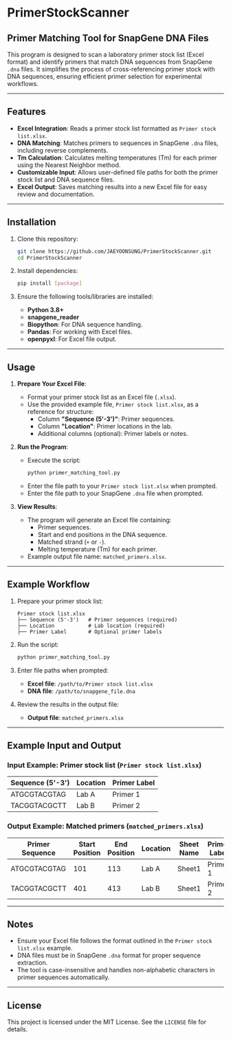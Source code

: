 # PrimerStockScanner
## Primer Matching Tool for SnapGene DNA Files
This program is designed to scan a laboratory primer stock list (Excel format) and identify primers that match DNA sequences from SnapGene `.dna` files. It simplifies the process of cross-referencing primer stock with DNA sequences, ensuring efficient primer selection for experimental workflows.

---

## Features
- **Excel Integration**: Reads a primer stock list formatted as `Primer stock list.xlsx`.
- **DNA Matching**: Matches primers to sequences in SnapGene `.dna` files, including reverse complements.
- **Tm Calculation**: Calculates melting temperatures (Tm) for each primer using the Nearest Neighbor method.
- **Customizable Input**: Allows user-defined file paths for both the primer stock list and DNA sequence files.
- **Excel Output**: Saves matching results into a new Excel file for easy review and documentation.

---

## Installation

1. Clone this repository:
   ```bash
   git clone https://github.com/JAEYOONSUNG/PrimerStockScanner.git
   cd PrimerStockScanner
   ```

2. Install dependencies:
   ```bash
   pip install [package]
   ```

3. Ensure the following tools/libraries are installed:
   - **Python 3.8+**
   - **snapgene_reader**
   - **Biopython**: For DNA sequence handling.
   - **Pandas**: For working with Excel files.
   - **openpyxl**: For Excel file output.

---

## Usage

1. **Prepare Your Excel File**:
   - Format your primer stock list as an Excel file (`.xlsx`).
   - Use the provided example file, `Primer stock list.xlsx`, as a reference for structure:
     - Column **"Sequence (5'-3')"**: Primer sequences.
     - Column **"Location"**: Primer locations in the lab.
     - Additional columns (optional): Primer labels or notes.

2. **Run the Program**:
   - Execute the script:
     ```bash
     python primer_matching_tool.py
     ```
   - Enter the file path to your `Primer stock list.xlsx` when prompted.
   - Enter the file path to your SnapGene `.dna` file when prompted.

3. **View Results**:
   - The program will generate an Excel file containing:
     - Primer sequences.
     - Start and end positions in the DNA sequence.
     - Matched strand (`+` or `-`).
     - Melting temperature (Tm) for each primer.
   - Example output file name: `matched_primers.xlsx`.

---

## Example Workflow

1. Prepare your primer stock list:
   ```text
   Primer stock list.xlsx
   ├── Sequence (5'-3')   # Primer sequences (required)
   ├── Location           # Lab location (required)
   ├── Primer Label       # Optional primer labels
   ```

2. Run the script:
   ```bash
   python primer_matching_tool.py
   ```

3. Enter file paths when prompted:
   - **Excel file**: `/path/to/Primer stock list.xlsx`
   - **DNA file**: `/path/to/snapgene_file.dna`

4. Review the results in the output file:
   - **Output file**: `matched_primers.xlsx`

---

## Example Input and Output

### Input Example: Primer stock list (`Primer stock list.xlsx`)
| Sequence (5'-3') | Location | Primer Label |
|------------------|----------|--------------|
| ATGCGTACGTAG     | Lab A    | Primer 1     |
| TACGGTACGCTT     | Lab B    | Primer 2     |

### Output Example: Matched primers (`matched_primers.xlsx`)
| Primer Sequence | Start Position | End Position | Location | Sheet Name | Primer Label | Strand | Tm   |
|-----------------|----------------|--------------|----------|------------|--------------|-------|------|
| ATGCGTACGTAG    | 101            | 113          | Lab A    | Sheet1     | Primer 1     | +     | 62.5 |
| TACGGTACGCTT    | 401            | 413          | Lab B    | Sheet1     | Primer 2     | -     | 58.3 |

---

## Notes

- Ensure your Excel file follows the format outlined in the `Primer stock list.xlsx` example.
- DNA files must be in SnapGene `.dna` format for proper sequence extraction.
- The tool is case-insensitive and handles non-alphabetic characters in primer sequences automatically.

---

## License
This project is licensed under the MIT License. See the `LICENSE` file for details.
